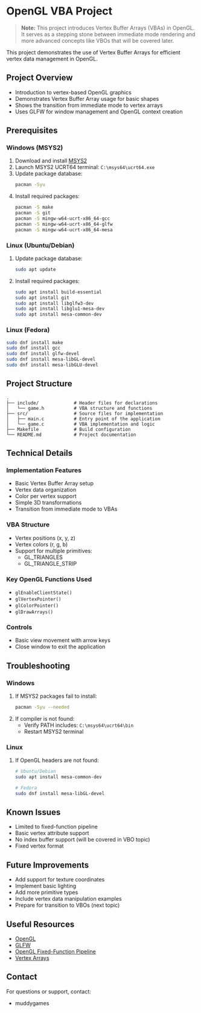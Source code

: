 # OpenGL VBA Project

> **Note:** This project introduces Vertex Buffer Arrays (VBAs) in OpenGL. It serves as a stepping stone between immediate mode rendering and more advanced concepts like VBOs that will be covered later.

This project demonstrates the use of Vertex Buffer Arrays for efficient vertex data management in OpenGL.

## Project Overview

* Introduction to vertex-based OpenGL graphics
* Demonstrates Vertex Buffer Array usage for basic shapes
* Shows the transition from immediate mode to vertex arrays
* Uses GLFW for window management and OpenGL context creation

## Prerequisites

### Windows (MSYS2)
1. Download and install [MSYS2](https://www.msys2.org/) 
2. Launch MSYS2 UCRT64 terminal: `C:\msys64\ucrt64.exe`
3. Update package database:
   ```bash
   pacman -Syu
   ```
4. Install required packages:
   ```bash
   pacman -S make
   pacman -S git
   pacman -S mingw-w64-ucrt-x86_64-gcc
   pacman -S mingw-w64-ucrt-x86_64-glfw
   pacman -S mingw-w64-ucrt-x86_64-mesa
   ```

### Linux (Ubuntu/Debian)
1. Update package database:
   ```bash
   sudo apt update
   ```
2. Install required packages:
   ```bash
   sudo apt install build-essential
   sudo apt install git
   sudo apt install libglfw3-dev
   sudo apt install libglu1-mesa-dev
   sudo apt install mesa-common-dev
   ```

### Linux (Fedora)
```bash
sudo dnf install make
sudo dnf install gcc
sudo dnf install glfw-devel
sudo dnf install mesa-libGL-devel
sudo dnf install mesa-libGLU-devel
```

## Project Structure
```
.
├── include/             # Header files for declarations
│   └── game.h           # VBA structure and functions
├── src/                 # Source files for implementation
│   ├── main.c           # Entry point of the application
│   └── game.c           # VBA implementation and logic
├── Makefile             # Build configuration
└── README.md            # Project documentation
```

## Technical Details

### Implementation Features
* Basic Vertex Buffer Array setup
* Vertex data organization
* Color per vertex support
* Simple 3D transformations
* Transition from immediate mode to VBAs

### VBA Structure
* Vertex positions (x, y, z)
* Vertex colors (r, g, b)
* Support for multiple primitives:
  - GL_TRIANGLES
  - GL_TRIANGLE_STRIP

### Key OpenGL Functions Used
* `glEnableClientState()`
* `glVertexPointer()`
* `glColorPointer()`
* `glDrawArrays()`

### Controls
* Basic view movement with arrow keys
* Close window to exit the application

## Troubleshooting

### Windows
1. If MSYS2 packages fail to install:
   ```bash
   pacman -Syu --needed
   ```
2. If compiler is not found:
   * Verify PATH includes: `C:\msys64\ucrt64\bin`
   * Restart MSYS2 terminal

### Linux
1. If OpenGL headers are not found:
   ```bash
   # Ubuntu/Debian
   sudo apt install mesa-common-dev

   # Fedora
   sudo dnf install mesa-libGL-devel
   ```

## Known Issues
* Limited to fixed-function pipeline
* Basic vertex attribute support
* No index buffer support (will be covered in VBO topic)
* Fixed vertex format

## Future Improvements
* Add support for texture coordinates
* Implement basic lighting
* Add more primitive types
* Include vertex data manipulation examples
* Prepare for transition to VBOs (next topic)

## Useful Resources
* [OpenGL](https://registry.khronos.org/OpenGL-Refpages/gl4/)
* [GLFW](https://www.glfw.org/)
* [OpenGL Fixed-Function Pipeline](https://www.khronos.org/opengl/wiki/Fixed_Function_Pipeline)
* [Vertex Arrays](https://www.khronos.org/opengl/wiki/Vertex_Specification#Vertex_Arrays)

## Contact
For questions or support, contact:

* muddygames